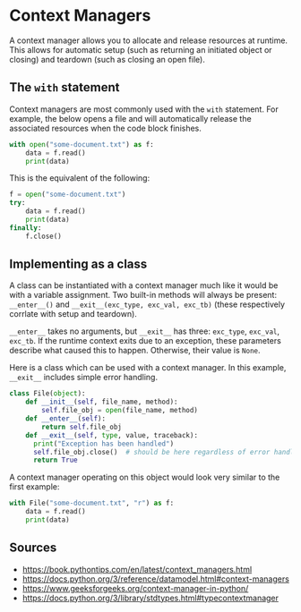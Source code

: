 Context Managers
================

A context manager allows you to allocate and release resources at runtime. This allows for automatic setup (such as returning an initiated object or closing) and teardown (such as closing an open file).

The `with` statement
--------------------

Context managers are most commonly used with the `with` statement. For example, the below opens a file and will automatically release the associated resources when the code block finishes.

```python
with open("some-document.txt") as f:    
    data = f.read()
    print(data)
```

This is the equivalent of the following:

```python
f = open("some-document.txt")
try:
    data = f.read()
    print(data)
finally:
    f.close()
```

Implementing as a class
-----------------------

A class can be instantiated with a context manager much like it would be with a variable assignment. Two built-in methods will always be present: `__enter__()` and `__exit__(exc_type, exc_val, exc_tb)` (these respectively corrlate with setup and teardown).

`__enter__` takes no arguments, but `__exit__` has three: `exc_type`, `exc_val`, `exc_tb`. If the runtime context exits due to an exception, these parameters describe what caused this to happen. Otherwise, their value is `None`.

Here is a class which can be used with a context manager. In this example, `__exit__` includes simple error handling.

```python
class File(object):
    def __init__(self, file_name, method):
        self.file_obj = open(file_name, method)
    def __enter__(self):
        return self.file_obj
    def __exit__(self, type, value, traceback):
      print("Exception has been handled")
      self.file_obj.close()  # should be here regardless of error handling
      return True
```

A context manager operating on this object would look very similar to the first example:

```python
with File("some-document.txt", "r") as f:    
    data = f.read()
    print(data)
```

Sources
-------

- https://book.pythontips.com/en/latest/context_managers.html
- https://docs.python.org/3/reference/datamodel.html#context-managers
- https://www.geeksforgeeks.org/context-manager-in-python/
- https://docs.python.org/3/library/stdtypes.html#typecontextmanager
